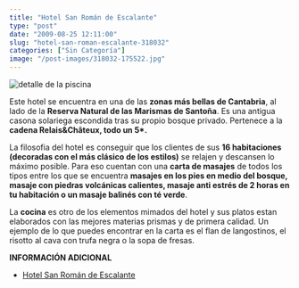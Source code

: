 ```yaml
---
title: "Hotel San Román de Escalante"
type: "post"
date: "2009-08-25 12:11:00"
slug: "hotel-san-roman-escalante-318032"
categories: ["Sin Categoría"]
image: "/post-images/318032-175522.jpg"
---
```


![detalle de la piscina](/post-images/318032-175522.jpg "detalle de la piscina")

Este hotel se encuentra en una de las **zonas más bellas de Cantabria**, al lado de la **Reserva Natural de las Marismas de Santoña**. Es una antigua casona solariega escondida tras su propio bosque privado. Pertenece a la **cadena Relais&amp;Châteux, todo un 5\*.**

La filosofia del hotel es conseguir que los clientes de sus **16 habitaciones (decoradas con el más clásico de los estilos)** se relajen y descansen lo máximo posible. Para eso cuentan con una **carta de masajes** de todos los tipos entre los que se encuentra **masajes en los pies en medio del bosque, masaje con piedras volcánicas calientes, masaje anti estrés de 2 horas en tu habitación o un masaje balinés con té verde**.

La **cocina** es otro de los elementos mimados del hotel y sus platos estan elaborados con las mejores materias prismas y de primera calidad. Un ejemplo de lo que puedes encontrar en la carta es el flan de langostinos, el risotto al cava con trufa negra o la sopa de fresas.

**INFORMACIÓN ADICIONAL**

- [Hotel San Román de Escalante](http://www.sanromandeescalante.com/)